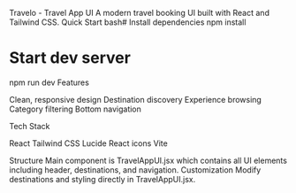 Travelo - Travel App UI
A modern travel booking UI built with React and Tailwind CSS.
Quick Start
bash# Install dependencies
npm install

# Start dev server
npm run dev
Features

Clean, responsive design
Destination discovery
Experience browsing
Category filtering
Bottom navigation

Tech Stack

React
Tailwind CSS
Lucide React icons
Vite

Structure
Main component is TravelAppUI.jsx which contains all UI elements including header, destinations, and navigation.
Customization
Modify destinations and styling directly in TravelAppUI.jsx.